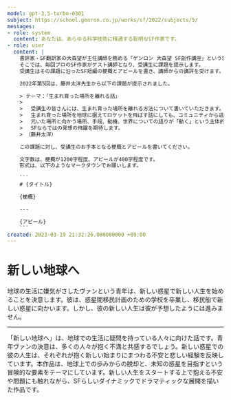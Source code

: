 ```yaml
---
model: gpt-3.5-turbo-0301
subject: https://school.genron.co.jp/works/sf/2022/subjects/5/
messages:
- role: system
  content: あなたは、あらゆる科学技術に精通する聡明なSF作家です。
- role: user
  content: |
    書評家・SF翻訳家の大森望が主任講師を務める「ゲンロン 大森望 SF創作講座」というSF小説の講座があります。
    そこでは、毎回プロのSF作家がゲスト講師となり、受講生に課題を提示します。
    受講生はその課題に沿ったSF短編の梗概とアピールを書き、講師からの講評を受けます。

    2022年第5回は、藤井太洋先生から以下の課題が提示されました。

    > テーマ：「生まれ育った場所を離れる話」
    >
    > 　受講生の皆さんには、生まれ育った場所を離れる方法について書いていただきます。
    > 　生まれ育った場所を地球に据えてロケットを飛ばす話にしても、コミュニティから逃げていく話にしても、この宇宙と訣別する方法についても構いません。主題を置く場所も、自分で決めてください。出発地点でもゴールでも、手段でも、そして離れる理由であっても構いません。
    > 　元いた場所と向かう場所、手段、動機、世界についての語りが「動く」という主体的な行動と噛み合った時、あなたの作品は人の心も動かすことができるでしょう。
    > 　SFならではの発想の飛躍を期待します。
    > （藤井太洋）

    この課題に対し、受講生のお手本となる梗概とアピールを書いてください。

    文字数は、梗概が1200字程度、アピールが400字程度です。
    形式は、以下のようなマークダウンでお願いします。

    ```
    # {タイトル}

    {梗概}

    ---

    {アピール}
    ```
created: 2023-03-19 21:32:26.000000000 +09:00
---
```

# 新しい地球へ

地球の生活に嫌気がさしたヴァンという青年は、新しい惑星で新しい人生を始めることを決意します。彼は、惑星間移民計画のための学校を卒業し、移民船で新しい惑星に向かいます。しかし、彼の新しい人生は彼が予想したようには進みません。

---

「新しい地球へ」は、地球での生活に疑問を持っている人々に向けた話です。青年ヴァンの決意は、多くの人々が抱く不満と共感するでしょう。新しい惑星での彼の人生は、それぞれが抱く新しい始まりにまつわる不安と悲しい経験を反映しています。本作品は、地球上での歩みからの脱却と、未知の惑星を目指すという冒険的な要素をテーマにしています。新しい人生をスタートする上で抱える不安や問題にも触れながら、SFらしいダイナミックでドラマティックな展開を描いた作品です。
